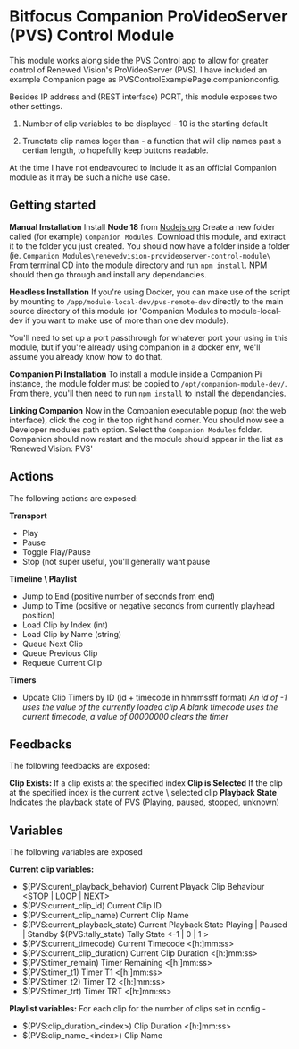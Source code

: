 

# Bitfocus Companion ProVideoServer (PVS) Control Module

This module works along side the PVS Control app to allow for greater control of Renewed Vision's ProVideoServer (PVS). I have included an example Companion page as PVSControlExamplePage.companionconfig.

Besides IP address and (REST interface) PORT, this module exposes two other settings.

 1. Number of clip variables to be displayed - 10 is the starting
    default
    
 2. Trunctate clip names loger than - a function that will clip
    names past a certian length, to hopefully keep buttons readable.

At the time I have not endeavoured to include it as an official Companion module as it may be such a niche use case.

## Getting started
**Manual Installation**
Install **Node 18** from [Nodejs.org](https://nodejs.org/en/download/package-manager)
Create a new folder called (for example) `Companion Modules`.
Download this module, and extract it to the folder you just created.
You should now have a folder inside a folder (ie. `Companion Modules\renewedvision-provideoserver-control-module\`
From terminal CD into the module directory and run `npm install`.
NPM should then go through and install any dependancies.

**Headless Installation**
If you're using Docker, you can make use of the script by mounting to `/app/module-local-dev/pvs-remote-dev` directly to the main source directory of this module (or 'Companion Modules to module-local-dev if you want to make use of more than one dev module).

You'll need to set up a port passthrough for whatever port your using in this module, but if you're already using companion in a docker env, we'll assume you already know how to do that.

**Companion Pi Installation**
To install a module inside a Companion Pi instance, the module folder must be copied to `/opt/companion-module-dev/`. From there, you'll then need to run `npm install` to install the dependancies.

**Linking Companion**
Now in the Companion executable popup (not the web interface), click the cog in the top right hand corner. You should now see a Developer modules path option.
Select the `Companion Modules` folder.
Companion should now restart and the module should appear in the list as 'Renewed Vision: PVS'

## Actions

The following actions are exposed:

**Transport**
 - Play 
 - Pause 
 - Toggle Play/Pause 
 - Stop (not super useful, you'll generally want pause

**Timeline \ Playlist**

 - Jump to End (positive number of seconds from end)
 - Jump to Time (positive or negative seconds from currently playhead position) 
 - Load Clip by Index (int)
 - Load Clip by Name (string)
 - Queue Next Clip
 - Queue Previous Clip
 - Requeue Current Clip

**Timers**

 - Update Clip Timers by ID (id + timecode in hhmmssff format)
	 **An id of -1 uses the value of the currently loaded clip*
	 A blank timecode uses the current timecode, a value of 00000000 clears the timer*

## Feedbacks

The following feedbacks are exposed:

**Clip Exists:** If a clip exists at the specified index
**Clip is Selected** If the clip at the specified index is the current active \ selected clip
**Playback State** Indicates the playback state of PVS (Playing, paused, stopped, unknown)

## Variables

The following variables are exposed

**Current clip variables:**

 - $(PVS:curent_playback_behavior) Current Playack Clip Behaviour <STOP
   | LOOP | NEXT>
 - $(PVS:current_clip_id) Current Clip ID <index number>
 - $(PVS:current_clip_name) Current Clip Name <name>
 - $(PVS:current_playback_state) Current Playback State Playing | Paused | Standby $(PVS:tally_state) Tally State <-1 | 0 | 1 >
 - $(PVS:current_timecode) Current Timecode <[h:]mm:ss>
 - $(PVS:current_clip_duration) Current Clip Duration <[h:]mm:ss>
 - $(PVS:timer_remain) Timer Remaining <[h:]mm:ss> 
 - $(PVS:timer_t1) Timer T1 <[h:]mm:ss> 
 - $(PVS:timer_t2) Timer T2 <[h:]mm:ss> 
 - $(PVS:timer_trt) Timer TRT <[h:]mm:ss>

**Playlist variables:**
For each clip for the number of clips set in config -

 - $(PVS:clip_duration_\<index>) Clip Duration <index> <[h:]mm:ss>
 - $(PVS:clip_name_\<index>) Clip Name <index> <name>
